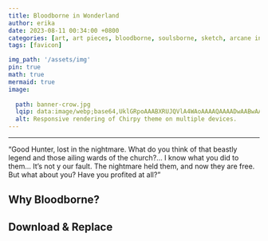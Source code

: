 ```yaml
---
title: Bloodborne in Wonderland 
author: erika
date: 2023-08-11 00:34:00 +0800
categories: [art, art pieces, bloodborne, soulsborne, sketch, arcane ink]
tags: [favicon]

img_path: '/assets/img'
pin: true
math: true
mermaid: true
image:
  
  path: banner-crow.jpg
  lqip: data:image/webp;base64,UklGRpoAAABXRUJQVlA4WAoAAAAQAAAADwAABwAAQUxQSDIAAAARL0AmbZurmr57yyIiqE8oiG0bejIYEQTgqiDA9vqnsUSI6H+oAERp2HZ65qP/VIAWAFZQOCBCAAAA8AEAnQEqEAAIAAVAfCWkAALp8sF8rgRgAP7o9FDvMCkMde9PK7euH5M1m6VWoDXf2FkP3BqV0ZYbO6NA/VFIAAAA
  alt: Responsive rendering of Chirpy theme on multiple devices.
---
```




---

“Good Hunter, lost in the nightmare. What do you think of that beastly legend and those ailing wards of the church?… I know what you did to them… It’s not y our fault. The nightmare held them, and now they are free. But what about you? Have you profited at all?”

## Why Bloodborne?

## Download & Replace